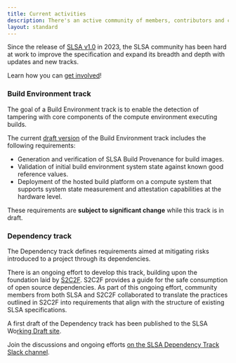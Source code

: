 ```yaml
---
title: Current activities
description: There's an active community of members, contributors and collaborators working to enhance the SLSA specification with updates to existing and new tracks. This page provides a summary of current ongoing activities.
layout: standard
---
```


Since the release of <a href="spec/v1.0/">SLSA v1.0</a> in 2023,
the SLSA community has been hard at work to improve the specification
and expand its breadth and depth with updates and new tracks.

Learn how you can [get involved](/community#get-involved)!

### Build Environment track

The goal of a Build Environment track is to enable the detection of tampering
with core components of the compute environment executing builds.

The current [draft version](/spec/draft/build-env-track-basics.md)
of the Build Environment track includes the following requirements:

-   Generation and verification of SLSA Build Provenance for build images.
-   Validation of initial build environment system state against known good
    reference values.
-   Deployment of the hosted build platform on a compute system that supports
    system state measurement and attestation capabilities at the hardware level.

These requirements are **subject to significant change** while this track
is in draft.

### Dependency track

The Dependency track defines requirements aimed at mitigating risks introduced to a project through its dependencies.

There is an ongoing effort to develop this track, building upon the foundation laid by [S2C2F](https://openssf.org/projects/s2c2f/).
S2C2F provides a guide for the safe consumption of open source dependencies. As part of this ongoing effort, community members from both SLSA and S2C2F collaborated to translate the practices outlined in S2C2F into requirements that align with the structure of existing SLSA specifications.

A first draft of the Dependency track has been published to the SLSA Wo[rking Draft site](/spec/draft/dependency-track).

Join the discussions and ongoing efforts [on the SLSA Dependency Track Slack channel](https://openssf.slack.com/archives/C03THTH3RSM).
